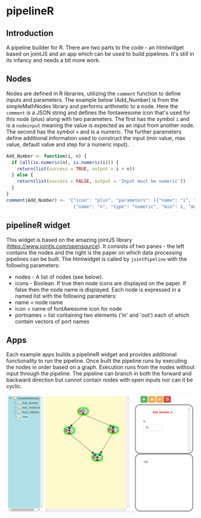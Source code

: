 # pipelineR
## Introduction
A pipeline builder for R.  There are two parts to the code - an htmlwidget based on jointJS and an app which can be used to build pipelines.  It's still in its infancy and needs a bit more work.

## Nodes
Nodes are defined in R libraries, utilizing the `comment` function to define inputs and parameters.  The example below (Add_Number) is from the simpleMathNodes library and performs arithmetic to a node.  Here the `comment` is a JSON string and defines the fontawesome icon that's used for this node (plus) along with two parameters.  The first has the symbol `i` and is a `nodeinput` meaning the value is expected as an input from another node.  The second has the symbol `n` and is a numeric.  The further parameters define additional information used to construct the input (min value, max value, default value and step for a numeric input).
```r
Add_Number <- function(i, n) {
  if (all(is.numeric(n), is.numeric(i))) {
    return(list(success = TRUE, output = i + n))
  } else {
    return(list(success = FALSE, output = 'Input must be numeric'))
  }
}
comment(Add_Number) <- '{"icon": "plus", "parameters": [{"name": "i", "type": "nodeinput"},
                         {"name": "n", "type": "numeric", "min": 1, "max": 100, "value": 50, "step": 1}]}'
```

## pipelineR widget
This widget is based on the amazing jointJS library (https://www.jointjs.com/opensource).  It consists of two panes - the left contains the nodes and the right is the paper on which data processing pipelines can be built.  The htmlwidget is called by `jointPipeline` with the following parameters:
- nodes - A list of nodes (see below).
- icons - Boolean.  If true then node icons are displayed on the paper.  If false then the node name is displayed.
Each node is expressed in a named list with the following parameters:
- name = node name
- icon = name of fontAwesome icon for node
- portnames = list containing two elements ('in' and 'out') each of which contain vectors of port names

## Apps
Each example apps builds a pipelineR widget and provides additional functionality to run the pipeline.  Once built the pipeline runs by executing the nodes in order based on a graph.  Execution runs from the nodes without input through the pipeline.  The pipeline can branch in both the forward and backward direction but cannot contain nodes with open inputs nor can it be cyclic.

![alt text](./pipelineR.png "")


